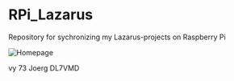 # RPi_Lazarus
Repository for sychronizing my Lazarus-projects on Raspberry Pi

![Homepage](https://www.bw38.de)

vy 73
Joerg DL7VMD
